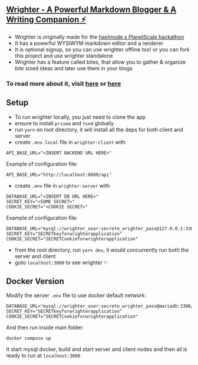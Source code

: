 ## [Wrighter - A Powerful Markdown Blogger & A Writing Companion ⚡](https://wrighter.vercel.app/)

- Wrighter is originally made for the [hashnode x PlanetScale hackathon](https://townhall.hashnode.com/planetscale-hackathon)
- It has a powerful WYSIWYM markdown editor and a renderer
- It is optional signup, so you can use wrighter offline too! or you can fork this project and use wrighter standalone
- Wrighter has a feature called bites, that allow you to gather & organize _bite_ sized ideas and later use them in your blogs

### To read more about it, visit [here](https://wrighter.vercel.app/wright/introducing-wrighter-a-powerful-markdown-blogger-and-a-writing-companion-6J96hd6t0pyy8wDFlkZUI0) or [here](https://vishaltk.hashnode.dev/introducing-wrighter-a-powerful-markdown-blogger-a-writing-companion)

## Setup

- To run wrighter locally, you just need to clone the app
- ensure to install `prisma` and `tsnd` globally
- run `yarn` on root directory, it will install all the deps for both client and server
- create `.env.local` file in `wrighter-client` with

```
API_BASE_URL="<INSERT BACKEND URL HERE>"
```

Example of configuration file:

```
API_BASE_URL="http://localhost:8080/api"
```

- create `.env` file in `wrighter-server` with

```
DATABASE_URL="<INSERT DB URL HERE>"
SECRET_KEY="<SOME SECRET>"
COOKIE_SECRET="<COOKIE SECRET>"
```
Example of configuration file:

```
DATABASE_URL="mysql://wrighter_user:secrete_wrighter_pass@127.0.0.1:3306/wrighter_db"
SECRET_KEY="SECRETkeyforwrighterapplication"
COOKIE_SECRET="SECRETCookieforwrighterapplication"
```

- from the root directory, run `yarn dev`, it would concurrently run both the server and client
- goto `localhost:3000` to see wrighter ✨


## Docker Version

Modify the server `.env` file to use docker default network:

```
DATABASE_URL="mysql://wrighter_user:secrete_wrighter_pass@mariadb:3306/wrighter_db"
SECRET_KEY="SECRETkeyforwrighterapplication"
COOKIE_SECRET="SECRETCookieforwrighterapplication"
```

And then run inside main folder:

```
docker compose up
```

It start mysql docker, build and start server and client nodes and then all is ready to run at `localhost:3000`
